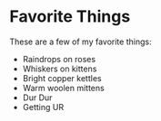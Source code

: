 # Favorite Things

These are a few of my favorite things:

- Raindrops on roses
- Whiskers on kittens
- Bright copper kettles
- Warm woolen mittens
- Dur Dur
- Getting UR

